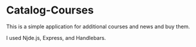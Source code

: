 # Catalog-Courses

This is a simple application for additional courses and news and buy them.

I used Njde.js, Express, and Handlebars.

